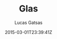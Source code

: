 ---
title: "Glas"
github: https://github.com/SpaceG/glas
demo: http://lucasgatsas.ch
author: Lucas Gatsas

ssg:
  - Jekyll
cms:
  - No Cms
date: 2015-03-01T23:39:41Z
github_branch: master
description: ":mortar_board: Glas - Ruby on Rails - Jekyll "
---